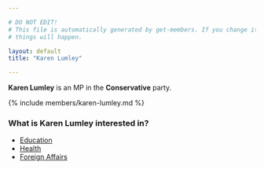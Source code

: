```yaml
---

# DO NOT EDIT!
# This file is automatically generated by get-members. If you change it, bad
# things will happen.

layout: default
title: "Karen Lumley"

---
```


**Karen Lumley** is an MP in the **Conservative** party.

{% include members/karen-lumley.md %}

### What is Karen Lumley interested in?


* [Education](/interests/education.html)
* [Health](/interests/health.html)
* [Foreign Affairs](/interests/foreign-affairs.html)
